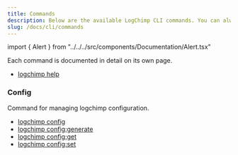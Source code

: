 ```yaml
---
title: Commands
description: Below are the available LogChimp CLI commands. You can always run `logchimp --help` or `logchimp help [COMMAND]` to get more detail.
slug: /docs/cli/commands
---
```


import { Alert } from "../../../src/components/Documentation/Alert.tsx"

<Alert type="tip">
  Each command is documented in detail on its own page.
</Alert>

- [logchimp help](/docs/cli/help)

### Config

Command for managing logchimp configuration.

- [logchimp config](/docs/cli/config)
- [logchimp config:generate](/docs/cli/config/generate)
- [logchimp config:get](/docs/cli/config/get)
- [logchimp config:set](/docs/cli/config/set)
